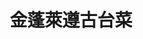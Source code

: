 ---
title: "金蓬萊遵古台菜"
description: "金蓬萊遵古台菜"
layout: shop
keywords:
  - 美食競賽
  - 台灣美食
  - 美食精選
datePublished: "2025-06-30"
dateModified: "2025-07-03"
city: "台北市"
district: "士林區"
address: "台北市士林區天母東路101號"
phone: "0228711517"
geo: "25.118284829627967, 121.53625610035625"
google_map: "https://maps.app.goo.gl/ufhpfWnX9qeaUw9PA"
footinder: "https://footinder.com.tw/%e5%8f%b0%e5%8c%97%e5%b8%82%e5%a3%ab%e6%9e%97%e5%8d%80/7910/"
official: "http://www.goldenformosa.com.tw/bin/home.php"
award:
  - name: "500盤"
    year: "2024"
    entries:
      - dishes:
          - "蔥燒煨蔘海膽麵"
          - "蓬萊排骨酥"

---